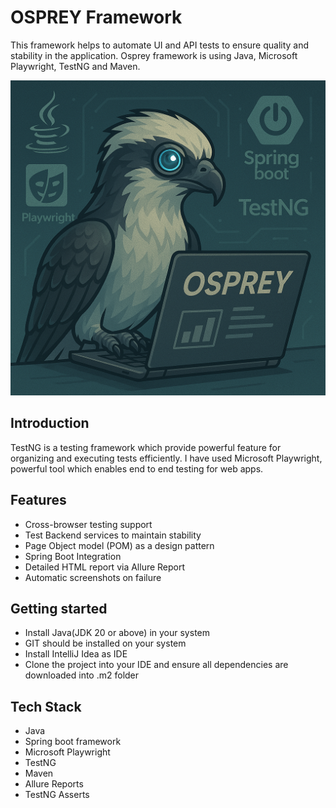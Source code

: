 # OSPREY Framework

This framework helps to automate UI and API tests to ensure quality and stability in the application. Osprey framework is using Java, Microsoft Playwright, TestNG and Maven.

![Osprey](image/osprey.png)

## Introduction

TestNG is a testing framework which provide powerful feature for organizing and executing tests efficiently. I have used Microsoft Playwright, powerful tool which enables end to end testing for web apps.

## Features

 - Cross-browser testing support
 - Test Backend services to maintain stability
 - Page Object model (POM) as a design pattern
 - Spring Boot Integration
 - Detailed HTML report via Allure Report
 - Automatic screenshots on failure


## Getting started

 - Install Java(JDK 20 or above) in your system
 - GIT should be installed on your system
 - Install IntelliJ Idea as IDE
 - Clone the project into your IDE and ensure all dependencies are downloaded into .m2 folder

## Tech Stack

 - Java 
 - Spring boot framework
 - Microsoft Playwright
 - TestNG
 - Maven
 - Allure Reports
 - TestNG Asserts

